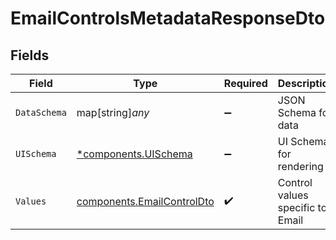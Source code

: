 # EmailControlsMetadataResponseDto


## Fields

| Field                                                                    | Type                                                                     | Required                                                                 | Description                                                              |
| ------------------------------------------------------------------------ | ------------------------------------------------------------------------ | ------------------------------------------------------------------------ | ------------------------------------------------------------------------ |
| `DataSchema`                                                             | map[string]*any*                                                         | :heavy_minus_sign:                                                       | JSON Schema for data                                                     |
| `UISchema`                                                               | [*components.UISchema](../../models/components/uischema.md)              | :heavy_minus_sign:                                                       | UI Schema for rendering                                                  |
| `Values`                                                                 | [components.EmailControlDto](../../models/components/emailcontroldto.md) | :heavy_check_mark:                                                       | Control values specific to Email                                         |